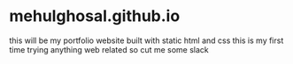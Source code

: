 # mehulghosal.github.io

this will be my portfolio website 
built with static html and css
this is my first time trying anything web related so cut me some slack
